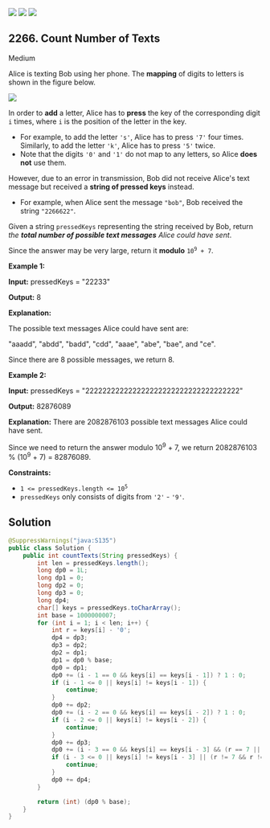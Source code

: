 [![](https://img.shields.io/github/stars/javadev/LeetCode-in-Java?label=Stars&style=flat-square)](https://github.com/javadev/LeetCode-in-Java)
[![](https://img.shields.io/github/forks/javadev/LeetCode-in-Java?label=Fork%20me%20on%20GitHub%20&style=flat-square)](https://github.com/javadev/LeetCode-in-Java/fork)
[![](https://img.shields.io/badge/-LeetCode%20in%20Kotlin-blue?style=flat-square)](https://github.com/javadev/LeetCode-in-Kotlin)

## 2266\. Count Number of Texts

Medium

Alice is texting Bob using her phone. The **mapping** of digits to letters is shown in the figure below.

![](https://assets.leetcode.com/uploads/2022/03/15/1200px-telephone-keypad2svg.png)

In order to **add** a letter, Alice has to **press** the key of the corresponding digit `i` times, where `i` is the position of the letter in the key.

*   For example, to add the letter `'s'`, Alice has to press `'7'` four times. Similarly, to add the letter `'k'`, Alice has to press `'5'` twice.
*   Note that the digits `'0'` and `'1'` do not map to any letters, so Alice **does not** use them.

However, due to an error in transmission, Bob did not receive Alice's text message but received a **string of pressed keys** instead.

*   For example, when Alice sent the message `"bob"`, Bob received the string `"2266622"`.

Given a string `pressedKeys` representing the string received by Bob, return _the **total number of possible text messages** Alice could have sent_.

Since the answer may be very large, return it **modulo** <code>10<sup>9</sup> + 7</code>.

**Example 1:**

**Input:** pressedKeys = "22233"

**Output:** 8

**Explanation:** 

The possible text messages Alice could have sent are: 

"aaadd", "abdd", "badd", "cdd", "aaae", "abe", "bae", and "ce". 

Since there are 8 possible messages, we return 8.

**Example 2:**

**Input:** pressedKeys = "222222222222222222222222222222222222"

**Output:** 82876089

**Explanation:** There are 2082876103 possible text messages Alice could have sent. 

Since we need to return the answer modulo 10<sup>9</sup> + 7, we return 2082876103 % (10<sup>9</sup> + 7) = 82876089.

**Constraints:**

*   <code>1 <= pressedKeys.length <= 10<sup>5</sup></code>
*   `pressedKeys` only consists of digits from `'2'` - `'9'`.

## Solution

```java
@SuppressWarnings("java:S135")
public class Solution {
    public int countTexts(String pressedKeys) {
        int len = pressedKeys.length();
        long dp0 = 1L;
        long dp1 = 0;
        long dp2 = 0;
        long dp3 = 0;
        long dp4;
        char[] keys = pressedKeys.toCharArray();
        int base = 1000000007;
        for (int i = 1; i < len; i++) {
            int r = keys[i] - '0';
            dp4 = dp3;
            dp3 = dp2;
            dp2 = dp1;
            dp1 = dp0 % base;
            dp0 = dp1;
            dp0 += (i - 1 == 0 && keys[i] == keys[i - 1]) ? 1 : 0;
            if (i - 1 <= 0 || keys[i] != keys[i - 1]) {
                continue;
            }
            dp0 += dp2;
            dp0 += (i - 2 == 0 && keys[i] == keys[i - 2]) ? 1 : 0;
            if (i - 2 <= 0 || keys[i] != keys[i - 2]) {
                continue;
            }
            dp0 += dp3;
            dp0 += (i - 3 == 0 && keys[i] == keys[i - 3] && (r == 7 || r == 9)) ? 1 : 0;
            if (i - 3 <= 0 || keys[i] != keys[i - 3] || (r != 7 && r != 9)) {
                continue;
            }
            dp0 += dp4;
        }

        return (int) (dp0 % base);
    }
}
```